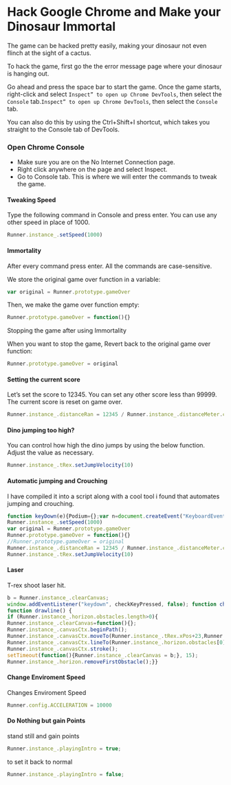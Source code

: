 # Hack Google Chrome and Make your Dinosaur Immortal
The game can be hacked pretty easily, making your dinosaur not even flinch at the sight of a cactus.

To hack the game, first go the the error message page where your dinosaur is hanging out.

Go ahead and press the space bar to start the game. Once the game starts, right-click and select ``Inspect” to open up Chrome DevTools``, then select the ``Console`` tab.``Inspect” to open up Chrome DevTools``, then select the ``Console`` tab.

You can also do this by using the Ctrl+Shift+I shortcut, which takes you straight to the  Console tab of DevTools.



### Open Chrome Console

- Make sure you are on the No Internet Connection page.
- Right click anywhere on the page and select Inspect.
- Go to Console tab. This is where we will enter the commands to tweak the game.



#### Tweaking Speed

Type the following command in Console and press enter. You can use any other speed in place of 1000.

```js
Runner.instance_.setSpeed(1000)
```



#### Immortality

After every command press enter. All the commands are case-sensitive.

We store the original game over function in a variable:

```js
var original = Runner.prototype.gameOver
```

Then, we make the game over function empty:

```js
Runner.prototype.gameOver = function(){}
```

Stopping the game after using Immortality

When you want to stop the game, Revert back to the original game over function:

```js
Runner.prototype.gameOver = original
```



#### Setting the current score

Let’s set the score to 12345. You can set any other score less than 99999. The current score is reset on game over.

```js
Runner.instance_.distanceRan = 12345 / Runner.instance_.distanceMeter.config.COEFFICIENT
```



#### Dino jumping too high?

You can control how high the dino jumps by using the below function. Adjust the value as necessary.

```js
Runner.instance_.tRex.setJumpVelocity(10)
```


#### Automatic jumping and Crouching

I have compiled it into a script along with a cool tool i found that automates jumping and crouching.

```js
function keyDown(e){Podium={};var n=document.createEvent("KeyboardEvent");Object.defineProperty(n,"keyCode",{get:function(){return this.keyCodeVal}}),n.initKeyboardEvent?n.initKeyboardEvent("keydown",!0,!0,document.defaultView,e,e,"","",!1,""):n.initKeyEvent("keydown",!0,!0,document.defaultView,!1,!1,!1,!1,e,0),n.keyCodeVal=e,document.body.dispatchEvent(n)}function keyUp(e){Podium={};var n=document.createEvent("KeyboardEvent");Object.defineProperty(n,"keyCode",{get:function(){return this.keyCodeVal}}),n.initKeyboardEvent?n.initKeyboardEvent("keyup",!0,!0,document.defaultView,e,e,"","",!1,""):n.initKeyEvent("keyup",!0,!0,document.defaultView,!1,!1,!1,!1,e,0),n.keyCodeVal=e,document.body.dispatchEvent(n)}setInterval(function(){Runner.instance_.horizon.obstacles.length>0&&(Runner.instance_.horizon.obstacles[0].xPos<25*Runner.instance_.currentSpeed-Runner.instance_.horizon.obstacles[0].width/2&&Runner.instance_.horizon.obstacles[0].yPos>75&&(keyUp(40),keyDown(38)),Runner.instance_.horizon.obstacles[0].xPos<30*Runner.instance_.currentSpeed-Runner.instance_.horizon.obstacles[0].width/2&&Runner.instance_.horizon.obstacles[0].yPos<=75&&keyDown(40))},5);
Runner.instance_.setSpeed(1000)
var original = Runner.prototype.gameOver
Runner.prototype.gameOver = function(){}
//Runner.prototype.gameOver = original
Runner.instance_.distanceRan = 12345 / Runner.instance_.distanceMeter.config.COEFFICIENT
Runner.instance_.tRex.setJumpVelocity(10)
```

#### Laser

T-rex shoot laser hit.

```js
b = Runner.instance_.clearCanvas;
window.addEventListener("keydown", checkKeyPressed, false); function checkKeyPressed(l) { if (l.keyCode == "68" ) {drawline()}};
function drawline() {
if (Runner.instance_.horizon.obstacles.length>0){
Runner.instance_.clearCanvas=function(){};
Runner.instance_.canvasCtx.beginPath();
Runner.instance_.canvasCtx.moveTo(Runner.instance_.tRex.xPos+23,Runner.instance_.tRex.yPos+20);
Runner.instance_.canvasCtx.lineTo(Runner.instance_.horizon.obstacles[0].xPos+10,Runner.instance_.horizon.obstacles[0].yPos+10);
Runner.instance_.canvasCtx.stroke();
setTimeout(function(){Runner.instance_.clearCanvas = b;}, 15);
Runner.instance_.horizon.removeFirstObstacle();}}
```

#### Change Enviroment Speed

Changes Enviroment Speed

```js
Runner.config.ACCELERATION = 10000
```

#### Do Nothing but gain Points

stand still and gain points

```js
Runner.instance_.playingIntro = true;
```
to set it back to normal

```js
Runner.instance_.playingIntro = false;
```
